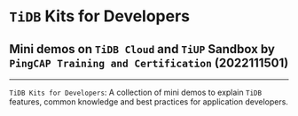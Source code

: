 # `TiDB` Kits for Developers
## Mini demos on `TiDB Cloud` and `TiUP` Sandbox by `PingCAP Training and Certification` (2022111501)
-----------------------
`TiDB Kits for Developers`: A collection of mini demos to explain `TiDB` features, common knowledge and best practices for application developers.